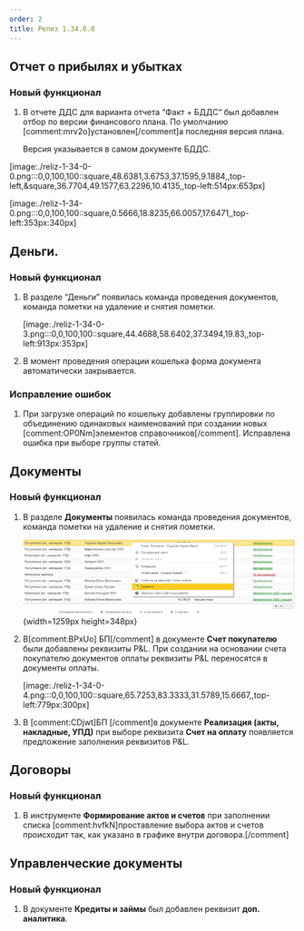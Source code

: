 ```yaml
---
order: 2
title: Релиз 1.34.0.0
---
```


## Отчет о прибылях и убытках

### Новый функционал

1. В отчете ДДС для варианта отчета “Факт + БДДС“ был добавлен отбор по версии финансового плана. По умолчанию [comment:mrv2o]установлен[/comment]а последняя версия плана.

   Версия указывается в самом документе БДДС.

[image:./reliz-1-34-0-0.png:::0,0,100,100::square,48.6381,3.6753,37.1595,9.1884,,top-left,&square,36.7704,49.1577,63.2296,10.4135,,top-left:514px:653px]

[image:./reliz-1-34-0.png:::0,0,100,100::square,0.5666,18.8235,66.0057,17.6471,,top-left:353px:340px]

## Деньги.

### Новый функционал

1. В разделе “Деньги” появилась команда проведения документов, команда пометки на удаление и снятия пометки.

   [image:./reliz-1-34-0-3.png:::0,0,100,100::square,44.4688,58.6402,37.3494,19.83,,top-left:913px:353px]

2. В момент проведения операции кошелька форма документа автоматически закрывается.

### Исправление ошибок

1. При загрузке операций по кошельку добавлены группировки по объединению одинаковых наименований при создании новых [comment:OP0Nm]элементов справочников[/comment]. Исправлена ошибка при выборе группы статей.

## Документы

### Новый функционал

1. В разделе **Документы** появилась команда проведения документов, команда пометки на удаление и снятия пометки.

   ![](./reliz-1-34-0-2.png){width=1259px height=348px}

2. В[comment:BPxUo] БП[/comment] в документе **Счет покупателю** были добавлены реквизиты P&L. При создании на основании счета покупателю документов оплаты реквизиты P&L переносятся в документы оплаты.

   [image:./reliz-1-34-0-4.png:::0,0,100,100::square,65.7253,83.3333,31.5789,15.6667,,top-left:779px:300px]

3. В [comment:CDjwt]БП [/comment]в документе **Реализация (акты, накладные, УПД)** при выборе реквизита **Счет на оплату** появляется предложение заполнения реквизитов P&L.

## Договоры

### Новый функционал

1. В инструменте **Формирование актов и счетов** при заполнении списка [comment:hvfkN]проставление выбора актов и счетов происходит так, как указано в графике внутри договора.[/comment]

## **Управленческие документы**

### Новый функционал

1. В документе **Кредиты и займы** был добавлен реквизит **доп. аналитика**.